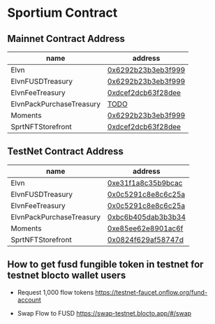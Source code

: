 # Sportium Contract

## Mainnet Contract Address

| name             | address                                                                                         |
| ---------------- | ----------------------------------------------------------------------------------------------- |
| Elvn             | [0x6292b23b3eb3f999](https://flowscan.org/contract/A.6292b23b3eb3f999.Elvn)             |
| ElvnFUSDTreasury | [0x6292b23b3eb3f999](https://flowscan.org/contract/A.6292b23b3eb3f999.ElvnFUSDTreasury) |
| ElvnFeeTreasury | [0xdcef2dcb63f28dee](https://flowscan.org/contract/A.dcef2dcb63f28dee.ElvnFeeTreasury) |
| ElvnPackPurchaseTreasury | [TODO](https://flowscan.org/contract) |
| Moments          | [0x6292b23b3eb3f999](https://flowscan.org/contract/A.6292b23b3eb3f999.Moments)          |
| SprtNFTStorefront| [0xdcef2dcb63f28dee](https://flowscan.org/contract/A.dcef2dcb63f28dee.SprtNFTStorefront)          |

## TestNet Contract Address

| name             | address                                                                                         |
| ---------------- | ----------------------------------------------------------------------------------------------- |
| Elvn             | [0xe31f1a8c35b9bcac](https://testnet.flowscan.org/contract/A.e31f1a8c35b9bcac.Elvn)             |
| ElvnFUSDTreasury | [0x0c5291c8e8c6c25a](https://testnet.flowscan.org/contract/A.0c5291c8e8c6c25a.ElvnFUSDTreasury) |
| ElvnFeeTreasury  | [0x0c5291c8e8c6c25a](https://testnet.flowscan.org/contract/A.0c5291c8e8c6c25a.ElvnFeeTreasury) |
| ElvnPackPurchaseTreasury | [0xbc6b405dab3b3b34](https://testnet.flowscan.org/contract/A.bc6b405dab3b3b34.ElvnPackPurchaseTreasury) |
| Moments          | [0xe85ee62e8901ac6f](https://testnet.flowscan.org/contract/A.e85ee62e8901ac6f.Moments)          |
| SprtNFTStorefront| [0x0824f629af58747d](https://testnet.flowscan.org/contract/A.0824f629af58747d.SprtNFTStorefront)          |

## How to get fusd fungible token in testnet for testnet blocto wallet users

- Request 1,000 flow tokens
<https://testnet-faucet.onflow.org/fund-account>

- Swap Flow to FUSD
<https://swap-testnet.blocto.app/#/swap>

